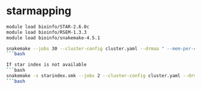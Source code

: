 # starmapping

```bash
module load bioinfo/STAR-2.6.0c
module load bioinfo/RSEM-1.3.3
module load bioinfo/snakemake-4.5.1
```

```bash
snakemake --jobs 30 --cluster-config cluster.yaml --drmaa " --mem-per-cpu={cluster.mem}000 --mincpus={threads} --time={cluster.time} -J {cluster.name} -N 1=1" -p -n
```bash

If star index is not available
```bash
snakemake -s starindex.smk --jobs 2 --cluster-config cluster.yaml --drmaa " --mem-per-cpu={cluster.mem}000 --mincpus={threads} --time={cluster.time} -J {cluster.name} -N 1=1" -p -n
```bash
